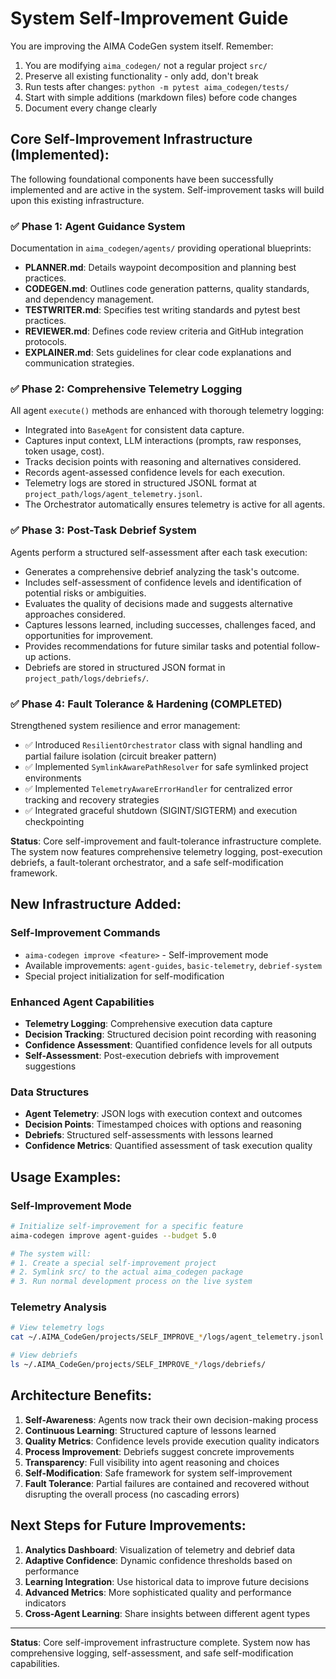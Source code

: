 # System Self-Improvement Guide

You are improving the AIMA CodeGen system itself. Remember:

1. You are modifying `aima_codegen/` not a regular project `src/`
2. Preserve all existing functionality - only add, don't break
3. Run tests after changes: `python -m pytest aima_codegen/tests/`
4. Start with simple additions (markdown files) before code changes
5. Document every change clearly

## Core Self-Improvement Infrastructure (Implemented):
The following foundational components have been successfully implemented and are active in the system. Self-improvement tasks will build upon this existing infrastructure.

### ✅ Phase 1: Agent Guidance System
Documentation in `aima_codegen/agents/` providing operational blueprints:
- **PLANNER.md**: Details waypoint decomposition and planning best practices.
- **CODEGEN.md**: Outlines code generation patterns, quality standards, and dependency management.
- **TESTWRITER.md**: Specifies test writing standards and pytest best practices.
- **REVIEWER.md**: Defines code review criteria and GitHub integration protocols.
- **EXPLAINER.md**: Sets guidelines for clear code explanations and communication strategies.

### ✅ Phase 2: Comprehensive Telemetry Logging
All agent `execute()` methods are enhanced with thorough telemetry logging:
- Integrated into `BaseAgent` for consistent data capture.
- Captures input context, LLM interactions (prompts, raw responses, token usage, cost).
- Tracks decision points with reasoning and alternatives considered.
- Records agent-assessed confidence levels for each execution.
- Telemetry logs are stored in structured JSONL format at `project_path/logs/agent_telemetry.jsonl`.
- The Orchestrator automatically ensures telemetry is active for all agents.

### ✅ Phase 3: Post-Task Debrief System
Agents perform a structured self-assessment after each task execution:
- Generates a comprehensive debrief analyzing the task's outcome.
- Includes self-assessment of confidence levels and identification of potential risks or ambiguities.
- Evaluates the quality of decisions made and suggests alternative approaches considered.
- Captures lessons learned, including successes, challenges faced, and opportunities for improvement.
- Provides recommendations for future similar tasks and potential follow-up actions.
- Debriefs are stored in structured JSON format in `project_path/logs/debriefs/`.

### ✅ Phase 4: Fault Tolerance & Hardening (COMPLETED)
Strengthened system resilience and error management:
- ✅ Introduced `ResilientOrchestrator` class with signal handling and partial failure isolation (circuit breaker pattern)
- ✅ Implemented `SymlinkAwarePathResolver` for safe symlinked project environments
- ✅ Implemented `TelemetryAwareErrorHandler` for centralized error tracking and recovery strategies
- ✅ Integrated graceful shutdown (SIGINT/SIGTERM) and execution checkpointing

**Status**: Core self-improvement and fault-tolerance infrastructure complete. The system now features comprehensive telemetry logging, post-execution debriefs, a fault-tolerant orchestrator, and a safe self-modification framework.

## New Infrastructure Added:

### Self-Improvement Commands
- `aima-codegen improve <feature>` - Self-improvement mode
- Available improvements: `agent-guides`, `basic-telemetry`, `debrief-system`
- Special project initialization for self-modification

### Enhanced Agent Capabilities
- **Telemetry Logging**: Comprehensive execution data capture
- **Decision Tracking**: Structured decision point recording with reasoning
- **Confidence Assessment**: Quantified confidence levels for all outputs
- **Self-Assessment**: Post-execution debriefs with improvement suggestions

### Data Structures
- **Agent Telemetry**: JSON logs with execution context and outcomes
- **Decision Points**: Timestamped choices with options and reasoning
- **Debriefs**: Structured self-assessments with lessons learned
- **Confidence Metrics**: Quantified assessment of task execution quality

## Usage Examples:

### Self-Improvement Mode
```bash
# Initialize self-improvement for a specific feature
aima-codegen improve agent-guides --budget 5.0

# The system will:
# 1. Create a special self-improvement project
# 2. Symlink src/ to the actual aima_codegen package
# 3. Run normal development process on the live system
```

### Telemetry Analysis
```bash
# View telemetry logs
cat ~/.AIMA_CodeGen/projects/SELF_IMPROVE_*/logs/agent_telemetry.jsonl

# View debriefs
ls ~/.AIMA_CodeGen/projects/SELF_IMPROVE_*/logs/debriefs/
```

## Architecture Benefits:

1. **Self-Awareness**: Agents now track their own decision-making process
2. **Continuous Learning**: Structured capture of lessons learned
3. **Quality Metrics**: Confidence levels provide execution quality indicators
4. **Process Improvement**: Debriefs suggest concrete improvements
5. **Transparency**: Full visibility into agent reasoning and choices
6. **Self-Modification**: Safe framework for system self-improvement
7. **Fault Tolerance**: Partial failures are contained and recovered without disrupting the overall process (no cascading errors)

## Next Steps for Future Improvements:

1. **Analytics Dashboard**: Visualization of telemetry and debrief data
2. **Adaptive Confidence**: Dynamic confidence thresholds based on performance
3. **Learning Integration**: Use historical data to improve future decisions
4. **Advanced Metrics**: More sophisticated quality and performance indicators
5. **Cross-Agent Learning**: Share insights between different agent types

---

**Status**: Core self-improvement infrastructure complete. System now has comprehensive logging, self-assessment, and safe self-modification capabilities. 